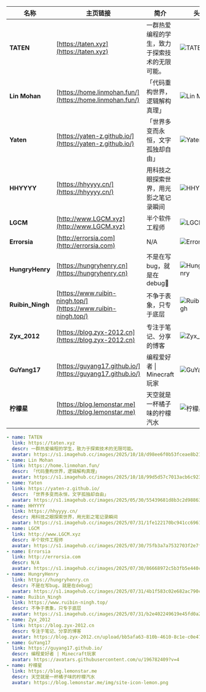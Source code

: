| 名称 | 主页链接 | 简介 | 头像 |
|------|-----------|------|------|
| **TATEN** | [https://taten.xyz](https://taten.xyz) | 一群热爱编程的学生，致力于探索技术的无限可能。 | ![TATEN](https://s1.imagehub.cc/images/2025/10/18/d98ee6f0b53fceae8b21eea8cd4a1845.png) |
| **Lin Mohan** | [https://home.linmohan.fun/](https://home.linmohan.fun/) | 「代码重构世界，逻辑解构真理」 | ![Lin Mohan](https://s1.imagehub.cc/images/2025/10/18/99d5d57c7013acb6c92305314cc66374.png) |
| **Yaten** | [https://yaten-z.github.io/](https://yaten-z.github.io/) | 「世界多变而永恒，文字孤独却自由」 | ![Yaten](https://s1.imagehub.cc/images/2025/05/30/55439681d8b3c2d988638c133e160a56.jpg) |
| **HHYYYY** | [https://hhyyyy.cn/](https://hhyyyy.cn/) | 用科技之眼探索世界，用光影之笔记录瞬间 | ![HHYYYY](https://s1.imagehub.cc/images/2025/07/31/1fe122170bc941cc696119b9aaca6ead.jpg) |
| **LGCM** | [http://www.LGCM.xyz](http://www.LGCM.xyz) | 半个软件工程师 | ![LGCM](https://s1.imagehub.cc/images/2025/07/30/75fb3a7a7532703f2e7f0c095dc417f1.jpg) |
| **Errorsia** | [http://errorsia.com](http://errorsia.com) | N/A | ![Errorsia](https://s1.imagehub.cc/images/2025/07/30/86668972c5b3fb5e440c6e1bba1f69db.png) |
| **HungryHenry** | [https://hungryhenry.cn](https://hungryhenry.cn) | 不是在写bug，就是在debug🐛 | ![HungryHenry](https://s1.imagehub.cc/images/2025/07/31/4b1f583c02e682ac790c6bfa7a52ec0b.jpg) |
| **Ruibin_Ningh** | [https://www.ruibin-ningh.top/](https://www.ruibin-ningh.top/) | 不争于表象，只专于底层 | ![Ruibin_Ningh](https://s1.imagehub.cc/images/2025/07/31/b2e402249619e45fd0a227d7f5161d5a.jpg) |
| **Zyx_2012** | [https://blog.zyx-2012.cn](https://blog.zyx-2012.cn) | 专注于笔记、分享的博客 | ![Zyx_2012](https://blog.zyx-2012.cn/upload/bb5afa63-810b-4610-8c1e-c0e47c534246.png) |
| **GuYang17** | [https://guyang17.github.io/](https://guyang17.github.io/) | 编程爱好者 \| Minecraft玩家 | ![GuYang17](https://avatars.githubusercontent.com/u/196782409?v=4) |
| **柠檬星** | [https://blog.lemonstar.me](https://blog.lemonstar.me) | 天空就是一杯橘子味的柠檬汽水 | ![柠檬星](https://blog.lemonstar.me/img/site-icon-lemon.png) |


```yml
- name: TATEN
  link: https://taten.xyz
  descr: 一群热爱编程的学生，致力于探索技术的无限可能。
  avatar: https://s1.imagehub.cc/images/2025/10/18/d98ee6f0b53fceae8b21eea8cd4a1845.png
- name: Lin Mohan
  link: https://home.linmohan.fun/
  descr: 「代码重构世界，逻辑解构真理」
  avatar: https://s1.imagehub.cc/images/2025/10/18/99d5d57c7013acb6c92305314cc66374.png
- name: Yaten
  link: https://yaten-z.github.io/
  descr: 「世界多变而永恒，文字孤独却自由」
  avatar: https://s1.imagehub.cc/images/2025/05/30/55439681d8b3c2d988638c133e160a56.jpg
- name: HHYYYY
  link: https://hhyyyy.cn/
  descr: 用科技之眼探索世界，用光影之笔记录瞬间
  avatar: https://s1.imagehub.cc/images/2025/07/31/1fe122170bc941cc696119b9aaca6ead.jpg
- name: LGCM
  link: http://www.LGCM.xyz
  descr: 半个软件工程师
  avatar: https://s1.imagehub.cc/images/2025/07/30/75fb3a7a7532703f2e7f0c095dc417f1.jpg
- name: Errorsia
  link: http://errorsia.com
  descr: N/A
  avatar: https://s1.imagehub.cc/images/2025/07/30/86668972c5b3fb5e440c6e1bba1f69db.png
- name: HungryHenry
  link: https://hungryhenry.cn
  descr: 不是在写bug，就是在debug🐛
  avatar: https://s1.imagehub.cc/images/2025/07/31/4b1f583c02e682ac790c6bfa7a52ec0b.jpg
- name: Ruibin_Ningh
  link: https://www.ruibin-ningh.top/
  descr: 不争于表象，只专于底层
  avatar: https://s1.imagehub.cc/images/2025/07/31/b2e402249619e45fd0a227d7f5161d5a.jpg
- name: Zyx_2012
  link: https://blog.zyx-2012.cn
  descr: 专注于笔记、分享的博客
  avatar: https://blog.zyx-2012.cn/upload/bb5afa63-810b-4610-8c1e-c0e47c534246.png
- name: GuYang17
  link: https://guyang17.github.io/
  descr: 编程爱好者 | Minecraft玩家
  avatar: https://avatars.githubusercontent.com/u/196782409?v=4
- name: 柠檬星
  link: https://blog.lemonstar.me
  descr: 天空就是一杯橘子味的柠檬汽水
  avatar: https://blog.lemonstar.me/img/site-icon-lemon.png
```
